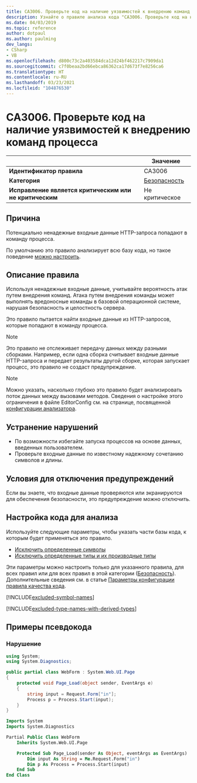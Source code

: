 ```yaml
---
title: CA3006. Проверьте код на наличие уязвимостей к внедрению команд процесса (анализ кода)
description: Узнайте о правиле анализа кода "CA3006. Проверьте код на наличие уязвимостей к внедрению команд процесса".
ms.date: 04/03/2019
ms.topic: reference
author: dotpaul
ms.author: paulming
dev_langs:
- CSharp
- VB
ms.openlocfilehash: d800c73c2a403584dca12d24bf462217c7909da1
ms.sourcegitcommit: c7f0beaa2bd66ebca86362ca17d673f7e8256ca6
ms.translationtype: HT
ms.contentlocale: ru-RU
ms.lasthandoff: 03/23/2021
ms.locfileid: "104876530"
---
```

# <a name="ca3006-review-code-for-process-command-injection-vulnerabilities"></a>CA3006. Проверьте код на наличие уязвимостей к внедрению команд процесса

| | Значение |
|-|-|
| **Идентификатор правила** |CA3006|
| **Категория** |[Безопасность](security-warnings.md)|
| **Исправление является критическим или не критическим** |Не критическое|

## <a name="cause"></a>Причина

Потенциально ненадежные входные данные HTTP-запроса попадают в команду процесса.

По умолчанию это правило анализирует всю базу кода, но такое поведение [можно настроить](#configure-code-to-analyze).

## <a name="rule-description"></a>Описание правила

Используя ненадежные входные данные, учитывайте вероятность атак путем внедрения команд. Атака путем внедрения команды может выполнять вредоносные команды в базовой операционной системе, нарушая безопасность и целостность сервера.

Это правило пытается найти входные данные из HTTP-запросов, которые попадают в команду процесса.

> [!NOTE]
> Это правило не отслеживает передачу данных между разными сборками. Например, если одна сборка считывает входные данные HTTP-запроса и передает результаты другой сборке, которая запускает процесс, это правило не создаст предупреждение.

> [!NOTE]
> Можно указать, насколько глубоко это правило будет анализировать поток данных между вызовами методов. Сведения о настройке этого ограничения в файле EditorConfig см. на странице, посвященной [конфигурации анализатора](https://github.com/dotnet/roslyn-analyzers/blob/main/docs/Analyzer%20Configuration.md#dataflow-analysis).

## <a name="how-to-fix-violations"></a>Устранение нарушений

- По возможности избегайте запуска процессов на основе данных, введенных пользователем.
- Проверьте входные данные по известному надежному сочетанию символов и длины.

## <a name="when-to-suppress-warnings"></a>Условия для отключения предупреждений

Если вы знаете, что входные данные проверяются или экранируются для обеспечения безопасности, это предупреждение можно отключить.

## <a name="configure-code-to-analyze"></a>Настройка кода для анализа

Используйте следующие параметры, чтобы указать части базы кода, к которым будет применяться это правило.

- [Исключить определенные символы](#exclude-specific-symbols)
- [Исключить определенные типы и их производные типы](#exclude-specific-types-and-their-derived-types)

Эти параметры можно настроить только для указанного правила, для всех правил или для всех правил в этой категории ([Безопасность](security-warnings.md)). Дополнительные сведения см. в статье [Параметры конфигурации правила качества кода](../code-quality-rule-options.md).

[!INCLUDE[excluded-symbol-names](~/includes/code-analysis/excluded-symbol-names.md)]

[!INCLUDE[excluded-type-names-with-derived-types](~/includes/code-analysis/excluded-type-names-with-derived-types.md)]

## <a name="pseudo-code-examples"></a>Примеры псевдокода

### <a name="violation"></a>Нарушение

```csharp
using System;
using System.Diagnostics;

public partial class WebForm : System.Web.UI.Page
{
    protected void Page_Load(object sender, EventArgs e)
    {
        string input = Request.Form["in"];
        Process p = Process.Start(input);
    }
}
```

```vb
Imports System
Imports System.Diagnostics

Partial Public Class WebForm
    Inherits System.Web.UI.Page

    Protected Sub Page_Load(sender As Object, eventArgs as EventArgs)
        Dim input As String = Me.Request.Form("in")
        Dim p As Process = Process.Start(input)
    End Sub
End Class
```
